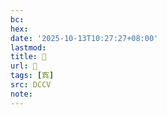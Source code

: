 ```yaml
---
bc:
hex:
date: '2025-10-13T10:27:27+08:00'
lastmod:
title: 􄇸
url: 􄇸
tags: [寏]
src: DCCV
note:
---
```

